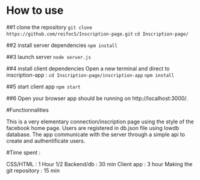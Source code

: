 # How to use


##1 clone the repository
`git clone https://github.com/reifocS/Inscription-page.git`
`cd Inscription-page/`


##2 install server dependencies
`npm install`

##3 launch server
`node server.js`

##4 install client dependencies
Open a new terminal and direct to inscription-app :
`cd Inscription-page/inscription-app`
`npm install`

##5 start client app
`npm start`

##6 Open your browser
app should be running on http://localhost:3000/.

#Functionnalities

This is a very elementary connection/inscription page using the style of the facebook home page. 
Users are registered in db.json file using lowdb database. The app communicate with the server through a simple api to create and authentificate users.

#Time spent : 

CSS/HTML : 1 Hour 1/2
Backend/db : 30 min
Client app : 3 hour
Making the git repository : 15 min
